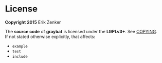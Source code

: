 License
=======

**Copyright 2015** Erik Zenker

The **source code** of **graybat** is licensed under the <b>LGPLv3+</b>. See
[COPYING](COPYING). If not stated otherwise explicitly, that affects:

 + `example`
 + `test`
 + `include`

